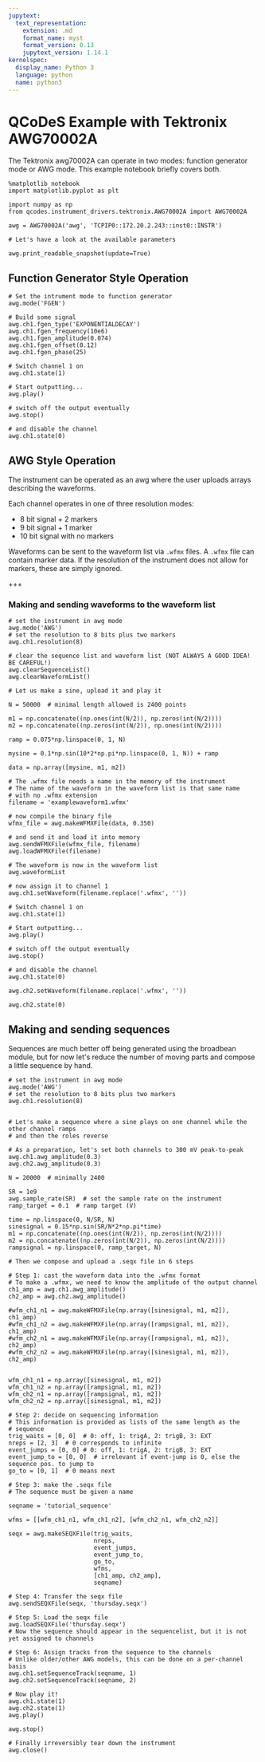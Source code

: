 ```yaml
---
jupytext:
  text_representation:
    extension: .md
    format_name: myst
    format_version: 0.13
    jupytext_version: 1.14.1
kernelspec:
  display_name: Python 3
  language: python
  name: python3
---
```


# QCoDeS Example with Tektronix AWG70002A

The Tektronix awg70002A can operate in two modes: function generator mode or AWG mode. This example notebook briefly covers both.

```{code-cell} ipython3
%matplotlib notebook
import matplotlib.pyplot as plt

import numpy as np
from qcodes.instrument_drivers.tektronix.AWG70002A import AWG70002A
```

```{code-cell} ipython3
awg = AWG70002A('awg', 'TCPIP0::172.20.2.243::inst0::INSTR')
```

```{code-cell} ipython3
# Let's have a look at the available parameters

awg.print_readable_snapshot(update=True)
```

## Function Generator Style Operation

```{code-cell} ipython3
# Set the intrument mode to function generator
awg.mode('FGEN')

# Build some signal
awg.ch1.fgen_type('EXPONENTIALDECAY')
awg.ch1.fgen_frequency(10e6)
awg.ch1.fgen_amplitude(0.074)
awg.ch1.fgen_offset(0.12)
awg.ch1.fgen_phase(25)

# Switch channel 1 on
awg.ch1.state(1)

# Start outputting...
awg.play()
```

```{code-cell} ipython3
# switch off the output eventually
awg.stop()

# and disable the channel
awg.ch1.state(0)
```

## AWG Style Operation

The instrument can be operated as an awg where the user uploads arrays describing the waveforms.

Each channel operates in one of three resolution modes:

* 8 bit signal + 2 markers
* 9 bit signal + 1 marker
* 10 bit signal with no markers

Waveforms can be sent to the waveform list via `.wfmx` files. A `.wfmx` file can contain marker data. If the resolution of the instrument does not allow for markers, these are simply ignored.

+++

### Making and sending waveforms to the waveform list

```{code-cell} ipython3
# set the instrument in awg mode
awg.mode('AWG')
# set the resolution to 8 bits plus two markers
awg.ch1.resolution(8)
```

```{code-cell} ipython3
# clear the sequence list and waveform list (NOT ALWAYS A GOOD IDEA! BE CAREFUL!)
awg.clearSequenceList()
awg.clearWaveformList()
```

```{code-cell} ipython3
# Let us make a sine, upload it and play it

N = 50000  # minimal length allowed is 2400 points

m1 = np.concatenate((np.ones(int(N/2)), np.zeros(int(N/2))))
m2 = np.concatenate((np.zeros(int(N/2)), np.ones(int(N/2))))

ramp = 0.075*np.linspace(0, 1, N)

mysine = 0.1*np.sin(10*2*np.pi*np.linspace(0, 1, N)) + ramp

data = np.array([mysine, m1, m2])
```

```{code-cell} ipython3
# The .wfmx file needs a name in the memory of the instrument
# The name of the waveform in the waveform list is that same name
# with no .wfmx extension
filename = 'examplewaveform1.wfmx'
```

```{code-cell} ipython3
# now compile the binary file
wfmx_file = awg.makeWFMXFile(data, 0.350)
```

```{code-cell} ipython3
# and send it and load it into memory
awg.sendWFMXFile(wfmx_file, filename)
awg.loadWFMXFile(filename)
```

```{code-cell} ipython3
# The waveform is now in the waveform list
awg.waveformList
```

```{code-cell} ipython3
# now assign it to channel 1
awg.ch1.setWaveform(filename.replace('.wfmx', ''))
```

```{code-cell} ipython3
# Switch channel 1 on
awg.ch1.state(1)

# Start outputting...
awg.play()
```

```{code-cell} ipython3
# switch off the output eventually
awg.stop()

# and disable the channel
awg.ch1.state(0)
```

```{code-cell} ipython3
awg.ch2.setWaveform(filename.replace('.wfmx', ''))
```

```{code-cell} ipython3
awg.ch2.state(0)
```

## Making and sending sequences

Sequences are much better off being generated using the broadbean module, but for now let's reduce the number of moving parts and compose a little sequence by hand.

```{code-cell} ipython3
# set the instrument in awg mode
awg.mode('AWG')
# set the resolution to 8 bits plus two markers
awg.ch1.resolution(8)
```

```{code-cell} ipython3

# Let's make a sequence where a sine plays on one channel while the other channel ramps
# and then the roles reverse

# As a preparation, let's set both channels to 300 mV peak-to-peak
awg.ch1.awg_amplitude(0.3)
awg.ch2.awg_amplitude(0.3)

N = 20000  # minimally 2400

SR = 1e9
awg.sample_rate(SR)  # set the sample rate on the instrument
ramp_target = 0.1  # ramp target (V)

time = np.linspace(0, N/SR, N)
sinesignal = 0.15*np.sin(SR/N*2*np.pi*time)
m1 = np.concatenate((np.ones(int(N/2)), np.zeros(int(N/2))))
m2 = np.concatenate((np.zeros(int(N/2)), np.zeros(int(N/2))))
rampsignal = np.linspace(0, ramp_target, N)

# Then we compose and upload a .seqx file in 6 steps

# Step 1: cast the waveform data into the .wfmx format
# To make a .wfmx, we need to know the amplitude of the output channel
ch1_amp = awg.ch1.awg_amplitude()
ch2_amp = awg.ch2.awg_amplitude()

#wfm_ch1_n1 = awg.makeWFMXFile(np.array([sinesignal, m1, m2]), ch1_amp)
#wfm_ch1_n2 = awg.makeWFMXFile(np.array([rampsignal, m1, m2]), ch1_amp)
#wfm_ch2_n1 = awg.makeWFMXFile(np.array([rampsignal, m1, m2]), ch2_amp)
#wfm_ch2_n2 = awg.makeWFMXFile(np.array([sinesignal, m1, m2]), ch2_amp)


wfm_ch1_n1 = np.array([sinesignal, m1, m2])
wfm_ch1_n2 = np.array([rampsignal, m1, m2])
wfm_ch2_n1 = np.array([rampsignal, m1, m2])
wfm_ch2_n2 = np.array([sinesignal, m1, m2])

# Step 2: decide on sequencing information
# This information is provided as lists of the same length as the 
# sequence
trig_waits = [0, 0]  # 0: off, 1: trigA, 2: trigB, 3: EXT
nreps = [2, 3]  # 0 corresponds to infinite
event_jumps = [0, 0] # 0: off, 1: trigA, 2: trigB, 3: EXT
event_jump_to = [0, 0]  # irrelevant if event-jump is 0, else the sequence pos. to jump to
go_to = [0, 1]  # 0 means next

# Step 3: make the .seqx file
# The sequence must be given a name

seqname = 'tutorial_sequence'

wfms = [[wfm_ch1_n1, wfm_ch1_n2], [wfm_ch2_n1, wfm_ch2_n2]]

seqx = awg.makeSEQXFile(trig_waits,
                        nreps,
                        event_jumps,
                        event_jump_to,
                        go_to,
                        wfms,
                        [ch1_amp, ch2_amp],
                        seqname)

# Step 4: Transfer the seqx file
awg.sendSEQXFile(seqx, 'thursday.seqx')

# Step 5: Load the seqx file
awg.loadSEQXFile('thursday.seqx')
# Now the sequence should appear in the sequencelist, but it is not yet assigned to channels

# Step 6: Assign tracks from the sequence to the channels
# Unlike older/other AWG models, this can be done on a per-channel basis
awg.ch1.setSequenceTrack(seqname, 1)
awg.ch2.setSequenceTrack(seqname, 2)
```

```{code-cell} ipython3
# Now play it!
awg.ch1.state(1)
awg.ch2.state(1)
awg.play()
```

```{code-cell} ipython3
awg.stop()
```

```{code-cell} ipython3
# Finally irreversibly tear down the instrument
awg.close()
```
